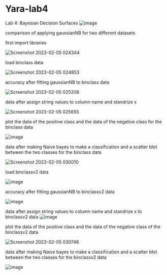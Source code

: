 # Yara-lab4
Lab 4: Bayesian Decision Surfaces
![image](https://user-images.githubusercontent.com/76847548/216795591-a1abd9ec-1674-40aa-9e7b-1edefe49c51c.png)

comparison of applying gaussianNB for two different datasets

first import libraries

![Screenshot 2023-02-05 024344](https://user-images.githubusercontent.com/76847548/216795733-b917c22d-c618-4f82-8403-0ffdebcb3724.png)

load binclass data

![Screenshot 2023-02-05 024853](https://user-images.githubusercontent.com/76847548/216795820-7e2487a9-0abe-4b4e-a918-d1179806ff2b.png)


accuracy after fitting gaussianNB to binclass data

![Screenshot 2023-02-05 025208](https://user-images.githubusercontent.com/76847548/216795953-890b5f10-9724-4fd1-b53b-57c8e9b43bda.png)


data after assign string values to column name and standrize x


![Screenshot 2023-02-05 025655](https://user-images.githubusercontent.com/76847548/216796060-38b43980-663d-4cbb-8f16-d088cc2a601d.png)

plot the data of the positive class and the data of the negative class for the binclass data

![image](https://user-images.githubusercontent.com/76847548/216796120-b9d00b22-0575-400f-81a5-adc3c3cf66b9.png)

data after making Naive bayes to make a classification and a scatter blot between the two classes for the binclass data

![Screenshot 2023-02-05 030010](https://user-images.githubusercontent.com/76847548/216796209-95b2ff9a-feed-4374-8789-6bed100a3869.png)

load binclassv2 data

![image](https://user-images.githubusercontent.com/76847548/216796248-d1b2c142-9435-42f0-ac5d-0cbef2b44f71.png)

accuracy after fitting gaussianNB to binclassv2 data

![image](https://user-images.githubusercontent.com/76847548/216796278-0c613747-bf8a-444a-bdcf-eee01c77a100.png)

data after assign string values to column name and standrize x to binclassv2 data
![image](https://user-images.githubusercontent.com/76847548/216796340-0defb2b8-a09e-4e1c-a335-8a3555630b51.png)

plot the data of the positive class and the data of the negative class of the binclassv2 data

![Screenshot 2023-02-05 030748](https://user-images.githubusercontent.com/76847548/216796422-bec92599-9c98-4edc-965e-099661e929df.png)

data after making Naive bayes to make a classification and a scatter blot between the two classes for the binclassv2 data


![image](https://user-images.githubusercontent.com/76847548/216796454-df6c068f-3c63-4c33-94ba-1ddd17d28ed1.png)

















